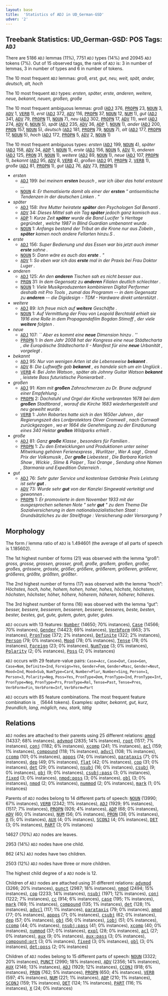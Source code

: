 ```yaml
---
layout: base
title:  'Statistics of ADJ in UD_German-GSD'
udver: '2'
---
```


## Treebank Statistics: UD_German-GSD: POS Tags: `ADJ`

There are 5186 `ADJ` lemmas (11%), 7751 `ADJ` types (14%) and 20945 `ADJ` tokens (7%).
Out of 15 observed tags, the rank of `ADJ` is: 3 in number of lemmas, 3 in number of types and 6 in number of tokens.

The 10 most frequent `ADJ` lemmas: <em>groß, erst, gut, neu, weit, spät, ander, deutsch, alt, hoch</em>

The 10 most frequent `ADJ` types:  <em>ersten, später, erste, anderen, weitere, neue, bekannt, neuen, großen, große</em>

The 10 most frequent ambiguous lemmas: <em>groß</em> (<tt><a href="de_gsd-pos-ADJ.html">ADJ</a></tt> 376, <tt><a href="de_gsd-pos-PROPN.html">PROPN</a></tt> 23, <tt><a href="de_gsd-pos-NOUN.html">NOUN</a></tt> 3, <tt><a href="de_gsd-pos-ADV.html">ADV</a></tt> 1, <tt><a href="de_gsd-pos-VERB.html">VERB</a></tt> 1), <em>erst</em> (<tt><a href="de_gsd-pos-ADJ.html">ADJ</a></tt> 372, <tt><a href="de_gsd-pos-ADV.html">ADV</a></tt> 116, <tt><a href="de_gsd-pos-PROPN.html">PROPN</a></tt> 37, <tt><a href="de_gsd-pos-NOUN.html">NOUN</a></tt> 12, <tt><a href="de_gsd-pos-NUM.html">NUM</a></tt> 1), <em>gut</em> (<tt><a href="de_gsd-pos-ADJ.html">ADJ</a></tt> 341, <tt><a href="de_gsd-pos-ADV.html">ADV</a></tt> 79, <tt><a href="de_gsd-pos-PROPN.html">PROPN</a></tt> 11, <tt><a href="de_gsd-pos-NOUN.html">NOUN</a></tt> 7), <em>neu</em> (<tt><a href="de_gsd-pos-ADJ.html">ADJ</a></tt> 302, <tt><a href="de_gsd-pos-PROPN.html">PROPN</a></tt> 17, <tt><a href="de_gsd-pos-ADV.html">ADV</a></tt> 11), <em>weit</em> (<tt><a href="de_gsd-pos-ADJ.html">ADJ</a></tt> 274, <tt><a href="de_gsd-pos-ADV.html">ADV</a></tt> 6, <tt><a href="de_gsd-pos-NOUN.html">NOUN</a></tt> 5), <em>spät</em> (<tt><a href="de_gsd-pos-ADJ.html">ADJ</a></tt> 235, <tt><a href="de_gsd-pos-ADV.html">ADV</a></tt> 36, <tt><a href="de_gsd-pos-ADP.html">ADP</a></tt> 1, <tt><a href="de_gsd-pos-NOUN.html">NOUN</a></tt> 1), <em>ander</em> (<tt><a href="de_gsd-pos-ADJ.html">ADJ</a></tt> 200, <tt><a href="de_gsd-pos-PRON.html">PRON</a></tt> 157, <tt><a href="de_gsd-pos-NOUN.html">NOUN</a></tt> 5), <em>deutsch</em> (<tt><a href="de_gsd-pos-ADJ.html">ADJ</a></tt> 181, <tt><a href="de_gsd-pos-PROPN.html">PROPN</a></tt> 79, <tt><a href="de_gsd-pos-NOUN.html">NOUN</a></tt> 7), <em>alt</em> (<tt><a href="de_gsd-pos-ADJ.html">ADJ</a></tt> 177, <tt><a href="de_gsd-pos-PROPN.html">PROPN</a></tt> 17, <tt><a href="de_gsd-pos-NOUN.html">NOUN</a></tt> 5), <em>hoch</em> (<tt><a href="de_gsd-pos-ADJ.html">ADJ</a></tt> 172, <tt><a href="de_gsd-pos-PROPN.html">PROPN</a></tt> 5, <tt><a href="de_gsd-pos-ADV.html">ADV</a></tt> 2, <tt><a href="de_gsd-pos-NOUN.html">NOUN</a></tt> 1)

The 10 most frequent ambiguous types:  <em>ersten</em> (<tt><a href="de_gsd-pos-ADJ.html">ADJ</a></tt> 199, <tt><a href="de_gsd-pos-NOUN.html">NOUN</a></tt> 4), <em>später</em> (<tt><a href="de_gsd-pos-ADJ.html">ADJ</a></tt> 158, <tt><a href="de_gsd-pos-ADV.html">ADV</a></tt> 34, <tt><a href="de_gsd-pos-ADP.html">ADP</a></tt> 1, <tt><a href="de_gsd-pos-NOUN.html">NOUN</a></tt> 1), <em>erste</em> (<tt><a href="de_gsd-pos-ADJ.html">ADJ</a></tt> 156, <tt><a href="de_gsd-pos-NOUN.html">NOUN</a></tt> 5, <tt><a href="de_gsd-pos-ADV.html">ADV</a></tt> 1), <em>anderen</em> (<tt><a href="de_gsd-pos-ADJ.html">ADJ</a></tt> 125, <tt><a href="de_gsd-pos-PRON.html">PRON</a></tt> 31, <tt><a href="de_gsd-pos-NOUN.html">NOUN</a></tt> 1), <em>weitere</em> (<tt><a href="de_gsd-pos-ADJ.html">ADJ</a></tt> 89, <tt><a href="de_gsd-pos-NOUN.html">NOUN</a></tt> 1), <em>neue</em> (<tt><a href="de_gsd-pos-ADJ.html">ADJ</a></tt> 107, <tt><a href="de_gsd-pos-PROPN.html">PROPN</a></tt> 1), <em>bekannt</em> (<tt><a href="de_gsd-pos-ADJ.html">ADJ</a></tt> 95, <tt><a href="de_gsd-pos-ADV.html">ADV</a></tt> 8, <tt><a href="de_gsd-pos-VERB.html">VERB</a></tt> 4), <em>großen</em> (<tt><a href="de_gsd-pos-ADJ.html">ADJ</a></tt> 91, <tt><a href="de_gsd-pos-PROPN.html">PROPN</a></tt> 2, <tt><a href="de_gsd-pos-VERB.html">VERB</a></tt> 1), <em>große</em> (<tt><a href="de_gsd-pos-ADJ.html">ADJ</a></tt> 81, <tt><a href="de_gsd-pos-PROPN.html">PROPN</a></tt> 1), <em>gut</em> (<tt><a href="de_gsd-pos-ADJ.html">ADJ</a></tt> 76, <tt><a href="de_gsd-pos-ADV.html">ADV</a></tt> 73, <tt><a href="de_gsd-pos-PROPN.html">PROPN</a></tt> 1)


* <em>ersten</em>
  * <tt><a href="de_gsd-pos-ADJ.html">ADJ</a></tt> 199: <em>bei meinem <b>ersten</b> beusch , war ich über das hotel erstaunt ...</em>
  * <tt><a href="de_gsd-pos-NOUN.html">NOUN</a></tt> 4: <em>Er thematisierte damit als einer der <b>ersten</b> " antisemitische Tendenzen in der deutschen Linken . "</em>
* <em>später</em>
  * <tt><a href="de_gsd-pos-ADJ.html">ADJ</a></tt> 158: <em>Ihre Mutter heiratete <b>später</b> den Psychologen Sal Benanti .</em>
  * <tt><a href="de_gsd-pos-ADV.html">ADV</a></tt> 34: <em>Dieses Mittel sah ein Tag <b>später</b> jedoch ganz komisch aus .</em>
  * <tt><a href="de_gsd-pos-ADP.html">ADP</a></tt> 1: <em>Kurze Zeit <b>später</b> wurde die Band Lucifer 's Heritage gegründet , welche 1987 in Blind Guardian umbenannt wurde .</em>
  * <tt><a href="de_gsd-pos-NOUN.html">NOUN</a></tt> 1: <em>Anfangs bestand der Tribut an die Krone nur aus Zobeln , <b>später</b> kamen noch andere Fellarten hinzu.S .</em>
* <em>erste</em>
  * <tt><a href="de_gsd-pos-ADJ.html">ADJ</a></tt> 156: <em>Super Bedienung und das Essen war bis jetzt auch immer <b>erste</b> sahne .</em>
  * <tt><a href="de_gsd-pos-NOUN.html">NOUN</a></tt> 5: <em>Dann wäre es auch das <b>erste</b> . "</em>
  * <tt><a href="de_gsd-pos-ADV.html">ADV</a></tt> 1: <em>So eben war ich das <b>erste</b> mal in der Praxis bei Frau Doktor Luger .</em>
* <em>anderen</em>
  * <tt><a href="de_gsd-pos-ADJ.html">ADJ</a></tt> 125: <em>An den <b>anderen</b> Tischen sah es nicht besser aus .</em>
  * <tt><a href="de_gsd-pos-PRON.html">PRON</a></tt> 31: <em>In dem Gegensatz zu <b>anderen</b> Filialen deutlich schlechter .</em>
  * <tt><a href="de_gsd-pos-NOUN.html">NOUN</a></tt> 1: <em>Viele Musikproduzenten kombinieren Digital Performer deshalb mit Pro Tools , zumal das Programm -- in dem Gegensatz zu <b>anderen</b> -- die Digidesign - TDM - Hardware direkt unterstützt .</em>
* <em>weitere</em>
  * <tt><a href="de_gsd-pos-ADJ.html">ADJ</a></tt> 89: <em>Ich freue mich auf <b>weitere</b> Geschäfte .</em>
  * <tt><a href="de_gsd-pos-NOUN.html">NOUN</a></tt> 1: <em>Auf Vermittlung der Frau von Leopold Berchtold erhielt sie 1916 eine Rolle in dem Propagandafilm Bogdan Stimoff , der viele <b>weitere</b> folgten .</em>
* <em>neue</em>
  * <tt><a href="de_gsd-pos-ADJ.html">ADJ</a></tt> 107: <em>`` Aber es kommt eine <b>neue</b> Dimension hinzu . ''</em>
  * <tt><a href="de_gsd-pos-PROPN.html">PROPN</a></tt> 1: <em>In dem Jahr 2008 hat der Kongress eine neue Städtecharta , die Europäische Städtecharta II - Manifest für eine <b>neue</b> Urbanität , vorgelegt .</em>
* <em>bekannt</em>
  * <tt><a href="de_gsd-pos-ADJ.html">ADJ</a></tt> 95: <em>Nur von wenigen Arten ist die Lebensweise <b>bekannt</b> .</em>
  * <tt><a href="de_gsd-pos-ADV.html">ADV</a></tt> 8: <em>Die Luftwaffe gab <b>bekannt</b> , es handele sich um ein Unglück .</em>
  * <tt><a href="de_gsd-pos-VERB.html">VERB</a></tt> 4: <em>Bei John Watson , später als Johnny Guitar Watson <b>bekannt</b> , leistete Bass futuristische Pionierarbeit .</em>
* <em>großen</em>
  * <tt><a href="de_gsd-pos-ADJ.html">ADJ</a></tt> 91: <em>Kam mit <b>großen</b> Zahnschmerzen zu Dr. Brune aufgrund einer Empfehlung .</em>
  * <tt><a href="de_gsd-pos-PROPN.html">PROPN</a></tt> 2: <em>Dachstuhl und Orgel der Kirche verbrannten 1678 bei dem <b>großen</b> Stadtbrand , worauf die Kirche 1683 wiederhergestellt und neu geweiht wurde .</em>
  * <tt><a href="de_gsd-pos-VERB.html">VERB</a></tt> 1: <em>John Robartes hatte sich in den 1650er Jahren , der Regierungszeit des Lordprotektors Oliver Cromwell , nach Cornwall zurückgezogen , wo er 1664 die Genehmigung zu der Einzäunung eines 340 Hektar <b>großen</b> Wildparks erhielt .</em>
* <em>große</em>
  * <tt><a href="de_gsd-pos-ADJ.html">ADJ</a></tt> 81: <em>Ganz <b>große</b> Klasse , besonders für Familien .</em>
  * <tt><a href="de_gsd-pos-PROPN.html">PROPN</a></tt> 1: <em>Zu den Entwicklungen und Produktionen unter seiner Mitwirkung gehören Ferienexpress , Wurlitzer , Wer A sagt , Grand Prix der Volksmusik , Der <b>große</b> Liebestest , Die Barbara Karlich Show , Wickie , Slime &amp; Paiper , Taxi Orange , Sendung ohne Namen , Starmania und Expedition Österreich .</em>
* <em>gut</em>
  * <tt><a href="de_gsd-pos-ADJ.html">ADJ</a></tt> 76: <em>Sehr guter Service und kostenlose Getränke Preis Leistung ist sehr <b>gut</b> .</em>
  * <tt><a href="de_gsd-pos-ADV.html">ADV</a></tt> 73: <em>Wurde sehr <b>gut</b> von der Kanzlei Singewald verteitigt und gewonnen .</em>
  * <tt><a href="de_gsd-pos-PROPN.html">PROPN</a></tt> 1: <em>Er promovierte in dem November 1933 mit der ausgesprochen seltenen Note " sehr <b>gut</b> " zu dem Thema Die Sozialversicherung in dem nationalsozialistischen Staat : Grundsätzliches zu der Streitfrage : Versicherung oder Versorgung ?</em>

## Morphology

The form / lemma ratio of `ADJ` is 1.494601 (the average of all parts of speech is 1.185602).

The 1st highest number of forms (21) was observed with the lemma “groß”: <em>gross, grosse, grossen, grosser, groß, große, großem, großen, großer, großes, grössere, grösste, größer, größere, größerem, größeren, größerer, größeres, größte, größten, größter</em>.

The 2nd highest number of forms (17) was observed with the lemma “hoch”: <em>Höchstes, hoch, hohe, hohem, hohen, hoher, hohes, höchste, höchstem, höchsten, höchster, höher, höhere, höherem, höheren, höherer, höheres</em>.

The 3rd highest number of forms (16) was observed with the lemma “gut”: <em>besser, bessere, besserem, besseren, besserer, besseres, beste, besten, bester, bestes, gut, gute, gutem, guten, guter, gutes</em>.

`ADJ` occurs with 13 features: <tt><a href="de_gsd-feat-Number.html">Number</a></tt> (14650; 70% instances), <tt><a href="de_gsd-feat-Case.html">Case</a></tt> (14566; 70% instances), <tt><a href="de_gsd-feat-Gender.html">Gender</a></tt> (14423; 69% instances), <tt><a href="de_gsd-feat-VerbForm.html">VerbForm</a></tt> (663; 3% instances), <tt><a href="de_gsd-feat-PronType.html">PronType</a></tt> (372; 2% instances), <tt><a href="de_gsd-feat-Definite.html">Definite</a></tt> (322; 2% instances), <tt><a href="de_gsd-feat-Person.html">Person</a></tt> (79; 0% instances), <tt><a href="de_gsd-feat-Mood.html">Mood</a></tt> (78; 0% instances), <tt><a href="de_gsd-feat-Tense.html">Tense</a></tt> (78; 0% instances), <tt><a href="de_gsd-feat-Foreign.html">Foreign</a></tt> (23; 0% instances), <tt><a href="de_gsd-feat-NumType.html">NumType</a></tt> (3; 0% instances), <tt><a href="de_gsd-feat-Polarity.html">Polarity</a></tt> (2; 0% instances), <tt><a href="de_gsd-feat-Poss.html">Poss</a></tt> (2; 0% instances)

`ADJ` occurs with 29 feature-value pairs: `Case=Acc`, `Case=Dat`, `Case=Gen`, `Case=Nom`, `Definite=Ind`, `Foreign=Yes`, `Gender=Fem`, `Gender=Masc`, `Gender=Neut`, `Mood=Ind`, `Mood=Sub`, `NumType=Card`, `Number=Plur`, `Number=Sing`, `Person=1`, `Person=3`, `Polarity=Neg`, `Poss=Yes`, `PronType=Dem`, `PronType=Ind`, `PronType=Int`, `PronType=Neg`, `PronType=Prs`, `PronType=Rel`, `Tense=Past`, `Tense=Pres`, `VerbForm=Fin`, `VerbForm=Inf`, `VerbForm=Part`

`ADJ` occurs with 85 feature combinations.
The most frequent feature combination is `_` (5644 tokens).
Examples: <em>später, bekannt, gut, kurz, freundlich, lang, möglich, neu, stark, tätig</em>


## Relations

`ADJ` nodes are attached to their parents using 25 different relations: <tt><a href="de_gsd-dep-amod.html">amod</a></tt> (14337; 68% instances), <tt><a href="de_gsd-dep-advmod.html">advmod</a></tt> (2835; 14% instances), <tt><a href="de_gsd-dep-root.html">root</a></tt> (1517; 7% instances), <tt><a href="de_gsd-dep-conj.html">conj</a></tt> (1182; 6% instances), <tt><a href="de_gsd-dep-xcomp.html">xcomp</a></tt> (241; 1% instances), <tt><a href="de_gsd-dep-acl.html">acl</a></tt> (159; 1% instances), <tt><a href="de_gsd-dep-compound.html">compound</a></tt> (118; 1% instances), <tt><a href="de_gsd-dep-advcl.html">advcl</a></tt> (108; 1% instances), <tt><a href="de_gsd-dep-ccomp.html">ccomp</a></tt> (101; 0% instances), <tt><a href="de_gsd-dep-appos.html">appos</a></tt> (74; 0% instances), <tt><a href="de_gsd-dep-parataxis.html">parataxis</a></tt> (71; 0% instances), <tt><a href="de_gsd-dep-dep.html">dep</a></tt> (49; 0% instances), <tt><a href="de_gsd-dep-flat.html">flat</a></tt> (42; 0% instances), <tt><a href="de_gsd-dep-cop.html">cop</a></tt> (31; 0% instances), <tt><a href="de_gsd-dep-det.html">det</a></tt> (29; 0% instances), <tt><a href="de_gsd-dep-nsubj.html">nsubj</a></tt> (16; 0% instances), <tt><a href="de_gsd-dep-csubj.html">csubj</a></tt> (9; 0% instances), <tt><a href="de_gsd-dep-obj.html">obj</a></tt> (9; 0% instances), <tt><a href="de_gsd-dep-csubj-pass.html">csubj:pass</a></tt> (3; 0% instances), <tt><a href="de_gsd-dep-fixed.html">fixed</a></tt> (3; 0% instances), <tt><a href="de_gsd-dep-nmod-poss.html">nmod:poss</a></tt> (3; 0% instances), <tt><a href="de_gsd-dep-obl.html">obl</a></tt> (3; 0% instances), <tt><a href="de_gsd-dep-nmod.html">nmod</a></tt> (2; 0% instances), <tt><a href="de_gsd-dep-nummod.html">nummod</a></tt> (2; 0% instances), <tt><a href="de_gsd-dep-mark.html">mark</a></tt> (1; 0% instances)

Parents of `ADJ` nodes belong to 14 different parts of speech: <tt><a href="de_gsd-pos-NOUN.html">NOUN</a></tt> (13990; 67% instances), <tt><a href="de_gsd-pos-VERB.html">VERB</a></tt> (2342; 11% instances), <tt><a href="de_gsd-pos-ADJ.html">ADJ</a></tt> (1929; 9% instances),  (1517; 7% instances), <tt><a href="de_gsd-pos-PROPN.html">PROPN</a></tt> (926; 4% instances), <tt><a href="de_gsd-pos-ADP.html">ADP</a></tt> (68; 0% instances), <tt><a href="de_gsd-pos-ADV.html">ADV</a></tt> (60; 0% instances), <tt><a href="de_gsd-pos-NUM.html">NUM</a></tt> (56; 0% instances), <tt><a href="de_gsd-pos-PRON.html">PRON</a></tt> (38; 0% instances), <tt><a href="de_gsd-pos-X.html">X</a></tt> (5; 0% instances), <tt><a href="de_gsd-pos-AUX.html">AUX</a></tt> (4; 0% instances), <tt><a href="de_gsd-pos-SCONJ.html">SCONJ</a></tt> (4; 0% instances), <tt><a href="de_gsd-pos-DET.html">DET</a></tt> (3; 0% instances), <tt><a href="de_gsd-pos-PART.html">PART</a></tt> (3; 0% instances)

14627 (70%) `ADJ` nodes are leaves.

2953 (14%) `ADJ` nodes have one child.

862 (4%) `ADJ` nodes have two children.

2503 (12%) `ADJ` nodes have three or more children.

The highest child degree of a `ADJ` node is 12.

Children of `ADJ` nodes are attached using 31 different relations: <tt><a href="de_gsd-dep-advmod.html">advmod</a></tt> (3266; 20% instances), <tt><a href="de_gsd-dep-punct.html">punct</a></tt> (2987; 18% instances), <tt><a href="de_gsd-dep-nmod.html">nmod</a></tt> (2494; 15% instances), <tt><a href="de_gsd-dep-cop.html">cop</a></tt> (2233; 14% instances), <tt><a href="de_gsd-dep-nsubj.html">nsubj</a></tt> (1971; 12% instances), <tt><a href="de_gsd-dep-conj.html">conj</a></tt> (1222; 7% instances), <tt><a href="de_gsd-dep-cc.html">cc</a></tt> (914; 6% instances), <tt><a href="de_gsd-dep-case.html">case</a></tt> (195; 1% instances), <tt><a href="de_gsd-dep-mark.html">mark</a></tt> (169; 1% instances), <tt><a href="de_gsd-dep-compound.html">compound</a></tt> (135; 1% instances), <tt><a href="de_gsd-dep-det.html">det</a></tt> (128; 1% instances), <tt><a href="de_gsd-dep-advcl.html">advcl</a></tt> (117; 1% instances), <tt><a href="de_gsd-dep-parataxis.html">parataxis</a></tt> (79; 0% instances), <tt><a href="de_gsd-dep-amod.html">amod</a></tt> (77; 0% instances), <tt><a href="de_gsd-dep-appos.html">appos</a></tt> (71; 0% instances), <tt><a href="de_gsd-dep-csubj.html">csubj</a></tt> (62; 0% instances), <tt><a href="de_gsd-dep-dep.html">dep</a></tt> (57; 0% instances), <tt><a href="de_gsd-dep-obj.html">obj</a></tt> (56; 0% instances), <tt><a href="de_gsd-dep-iobj.html">iobj</a></tt> (51; 0% instances), <tt><a href="de_gsd-dep-ccomp.html">ccomp</a></tt> (44; 0% instances), <tt><a href="de_gsd-dep-nsubj-pass.html">nsubj:pass</a></tt> (41; 0% instances), <tt><a href="de_gsd-dep-xcomp.html">xcomp</a></tt> (40; 0% instances), <tt><a href="de_gsd-dep-nummod.html">nummod</a></tt> (37; 0% instances), <tt><a href="de_gsd-dep-expl.html">expl</a></tt> (28; 0% instances), <tt><a href="de_gsd-dep-acl.html">acl</a></tt> (27; 0% instances), <tt><a href="de_gsd-dep-aux.html">aux</a></tt> (9; 0% instances), <tt><a href="de_gsd-dep-aux-pass.html">aux:pass</a></tt> (3; 0% instances), <tt><a href="de_gsd-dep-compound-prt.html">compound:prt</a></tt> (3; 0% instances), <tt><a href="de_gsd-dep-fixed.html">fixed</a></tt> (3; 0% instances), <tt><a href="de_gsd-dep-obl.html">obl</a></tt> (3; 0% instances), <tt><a href="de_gsd-dep-det-poss.html">det:poss</a></tt> (2; 0% instances)

Children of `ADJ` nodes belong to 15 different parts of speech: <tt><a href="de_gsd-pos-NOUN.html">NOUN</a></tt> (3322; 20% instances), <tt><a href="de_gsd-pos-PUNCT.html">PUNCT</a></tt> (2990; 18% instances), <tt><a href="de_gsd-pos-ADV.html">ADV</a></tt> (2356; 14% instances), <tt><a href="de_gsd-pos-AUX.html">AUX</a></tt> (2146; 13% instances), <tt><a href="de_gsd-pos-ADJ.html">ADJ</a></tt> (1929; 12% instances), <tt><a href="de_gsd-pos-CCONJ.html">CCONJ</a></tt> (918; 6% instances), <tt><a href="de_gsd-pos-PRON.html">PRON</a></tt> (762; 5% instances), <tt><a href="de_gsd-pos-PROPN.html">PROPN</a></tt> (650; 4% instances), <tt><a href="de_gsd-pos-VERB.html">VERB</a></tt> (597; 4% instances), <tt><a href="de_gsd-pos-NUM.html">NUM</a></tt> (221; 1% instances), <tt><a href="de_gsd-pos-ADP.html">ADP</a></tt> (210; 1% instances), <tt><a href="de_gsd-pos-SCONJ.html">SCONJ</a></tt> (159; 1% instances), <tt><a href="de_gsd-pos-DET.html">DET</a></tt> (124; 1% instances), <tt><a href="de_gsd-pos-PART.html">PART</a></tt> (116; 1% instances), <tt><a href="de_gsd-pos-X.html">X</a></tt> (24; 0% instances)


